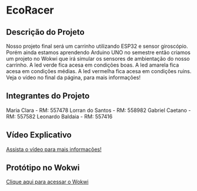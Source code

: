 # EcoRacer

## Descrição do Projeto
Nosso projeto final será um carrinho utilizando ESP32 e sensor giroscópio. Porém ainda estamos aprendendo Arduino UNO no semestre então criamos um projeto no Wokwi que irá simular os sensores de ambientação do nosso carrinho.
A led verde fica acesa em condições boas.
A led amarela fica acesa em condições médias.
A led vermelha fica acesa em condições ruins.
Veja o vídeo no final da página, para mais informações!

## Integrantes do Projeto
  Maria Clara - RM: 557478
  Lorran do Santos - RM: 558982
  Gabriel Caetano - RM: 557582
  Leonardo Baldaia - RM: 557416


## Vídeo Explicativo
<a target="_blank" href="https://youtu.be/4FuT5hOAD0Q?si=sRl3usUMDDWZDsdh">Assista o vídeo para mais informações!</a>

## Protótipo no Wokwi
<a target="_blank" href="https://wokwi.com/projects/400996407434475521"> Clique aqui para acessar o Wokwi</a>
